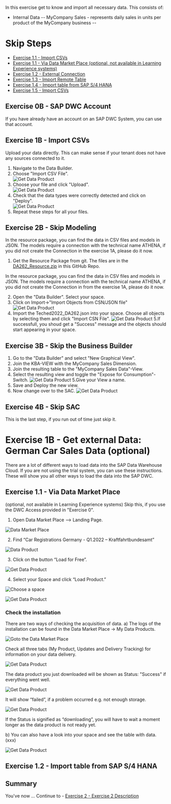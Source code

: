 In this exercise get to know and import all necessary data. This consists of: 
- Internal Data
-- MyCompany Sales - represents daily sales in units per product of the MyCompany business
-- 
# Skip Steps

- [Exercise 1.1 - Import CSVs](#exercise-11---import-csvs)
- [Exercise 1.1 - Via Data Market Place (optional, not available in Learning Experience systems)]([#exercise-11---via-data-market-place)
- [Exercise 1.2 - External Connection](#exercise-12---external-connection)
- [Exercise 1.3 - Import Remote Table](#exercise-13---import-remote-table)
- [Exercise 1.4 - Import table from SAP S/4 HANA](#exercise-14---Import-table-from-SAP-S/4-HANA)
- [Exercise 1.5 - Import CSVs](#exercise-15---Import-CSVs)

## Exercise 0B - SAP DWC Account
If you have already have an account on an SAP DWC System, you can use that account.

## Exercise 1B - Import CSVs

Upload your data directly. This can make sense if your tenant does not have any sources connected to it. 

1. Navigate to the Data Builder.
2. Choose "Import CSV File". <br> ![Get Data Product](/exercises/ex1/images/3.png) <br>
3. Choose your file and click "Upload". <br> ![Get Data Product](/exercises/ex1/images/4.png) <br>
4. Check that the data types were correctly detected and click on "Deploy". <br> ![Get Data Product](/exercises/ex1/images/5.png) <br>
5. Repeat these steps for all your files. 

## Exercise 2B -  Skip Modeling

In the resource package, you can find the data in CSV files and models in JSON. The models require a connection with the technical name ATHENA, if you did not create the Connection in the exercise 1A, please do it now.

1.	Get the Resource Package from git. The files are in the [DA262_Resource.zip](DA262_Resource.zip) in this GitHub Repo.

In the resource package, you can find the data in CSV files and models in JSON. The models require a connection with the technical name ATHENA, if you did not create the Connection in from the exercise 1A, please do it now.

2. Open the "Data Builder". Select your space.
3. Click on Import->"Import Objects from CSN/JSON file" <br> ![Get Data Product](/exercises/ex1/images/1.png)
4. Import the Teched2022_DA262.json into your space. Choose all objects by selecting them and click "Import CSN File".
![Get Data Product](/exercises/ex1/images/2.png)
5.If successfull, you shoud get a "Success" message and the objects should start appearing in your space.

## Exercise 3B - Skip the Business Builder

1. Go to the "Data Builder" and select "New Graphical View".
2. Join the KBA-VIEW with the MyCompany Sales Dimension.
3. Join the resulting table to the "MyCompany Sales Data"-View.
4. Select the resulting view and toggle the "Expose for Consumption"-Switch.
![Get Data Product](/exercises/ex1/images/002.png)
5.Give your View a name.
6. Save and Deploy the new view.
7. Now change over to the SAC.
![Get Data Product](/exercises/ex1/images/003.png)

## Exercise 4B - Skip SAC
This is the last step, if you run out of time just skip it.


# Exercise 1B - Get external Data: German Car Sales Data (optional)

There are a lot of different ways to load data into the SAP Data Warehouse Cloud. If you are not using the trial system, you can use these instructions. 
These will show you all other ways to load the data into the SAP DWC.

## Exercise 1.1 - Via Data Market Place
(optional, not available in Learning Experience systems)
Skip this, if you use the DWC Access provided in "Exercise 0".

1.	Open Data Market Place –> Landing Page.

![Data Market Place](/exercises/ex1/images/Picture2.png)

2.	Find “Car Registrations Germany - Q1.2022 – Kraftfahrtbundesamt”

![Data Product](/exercises/ex1/images/Picture3.png)

3.	Click on the button “Load for Free”.

![Get Data Product](/exercises/ex1/images/Picture4.png)

4.	Select your Space and click “Load Product.”

![Choose a space](/exercises/ex1/images/Picture5.png)

![Get Data Product](/exercises/ex1/images/Picture6.png)
  
### Check the installation 
There are two ways of checking the acquisition of data. 
a) The logs of the installation can be found in the Data Market Place -> My Data Products. 

![Goto the Data Market Place](/exercises/ex1/images/Picture7.png)

Check all three tabs (My Product, Updates and Delivery Tracking) for information on your data delivery.

![Get Data Product](/exercises/ex1/images/Picture9.png)

The data product you just downloaded will be shown as Status: "Success" if everything went well. 

![Get Data Product](/exercises/ex1/images/Picture10.png) 

It will show “failed”, if a problem occurred e.g. not enough storage. 

![Get Data Product](/exercises/ex1/images/Picture11.png)

If the Status is signified as “downloading”, you will have to wait a moment longer as the data product is not ready yet.


b) You can also have a look into your space and see the table with data. (xxx)

![Get Data Product](/exercises/ex1/images/Picture12.png)


## Exercise 1.2 - Import table from SAP S/4 HANA


## Summary

You've now ...
Continue to - [Exercise 2 - Exercise 2 Description](../ex2/README.md)
